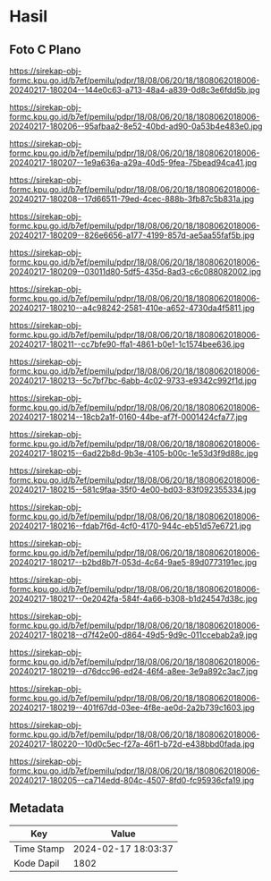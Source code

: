 # Hasil

## Foto C Plano

https://sirekap-obj-formc.kpu.go.id/b7ef/pemilu/pdpr/18/08/06/20/18/1808062018006-20240217-180204--144e0c63-a713-48a4-a839-0d8c3e6fdd5b.jpg

https://sirekap-obj-formc.kpu.go.id/b7ef/pemilu/pdpr/18/08/06/20/18/1808062018006-20240217-180206--95afbaa2-8e52-40bd-ad90-0a53b4e483e0.jpg

https://sirekap-obj-formc.kpu.go.id/b7ef/pemilu/pdpr/18/08/06/20/18/1808062018006-20240217-180207--1e9a636a-a29a-40d5-9fea-75bead94ca41.jpg

https://sirekap-obj-formc.kpu.go.id/b7ef/pemilu/pdpr/18/08/06/20/18/1808062018006-20240217-180208--17d66511-79ed-4cec-888b-3fb87c5b831a.jpg

https://sirekap-obj-formc.kpu.go.id/b7ef/pemilu/pdpr/18/08/06/20/18/1808062018006-20240217-180209--826e6656-a177-4199-857d-ae5aa55faf5b.jpg

https://sirekap-obj-formc.kpu.go.id/b7ef/pemilu/pdpr/18/08/06/20/18/1808062018006-20240217-180209--03011d80-5df5-435d-8ad3-c6c088082002.jpg

https://sirekap-obj-formc.kpu.go.id/b7ef/pemilu/pdpr/18/08/06/20/18/1808062018006-20240217-180210--a4c98242-2581-410e-a652-4730da4f5811.jpg

https://sirekap-obj-formc.kpu.go.id/b7ef/pemilu/pdpr/18/08/06/20/18/1808062018006-20240217-180211--cc7bfe90-ffa1-4861-b0e1-1c1574bee636.jpg

https://sirekap-obj-formc.kpu.go.id/b7ef/pemilu/pdpr/18/08/06/20/18/1808062018006-20240217-180213--5c7bf7bc-6abb-4c02-9733-e9342c992f1d.jpg

https://sirekap-obj-formc.kpu.go.id/b7ef/pemilu/pdpr/18/08/06/20/18/1808062018006-20240217-180214--18cb2a1f-0160-44be-af7f-0001424cfa77.jpg

https://sirekap-obj-formc.kpu.go.id/b7ef/pemilu/pdpr/18/08/06/20/18/1808062018006-20240217-180215--6ad22b8d-9b3e-4105-b00c-1e53d3f9d88c.jpg

https://sirekap-obj-formc.kpu.go.id/b7ef/pemilu/pdpr/18/08/06/20/18/1808062018006-20240217-180215--581c9faa-35f0-4e00-bd03-83f092355334.jpg

https://sirekap-obj-formc.kpu.go.id/b7ef/pemilu/pdpr/18/08/06/20/18/1808062018006-20240217-180216--fdab7f6d-4cf0-4170-944c-eb51d57e6721.jpg

https://sirekap-obj-formc.kpu.go.id/b7ef/pemilu/pdpr/18/08/06/20/18/1808062018006-20240217-180217--b2bd8b7f-053d-4c64-9ae5-89d0773191ec.jpg

https://sirekap-obj-formc.kpu.go.id/b7ef/pemilu/pdpr/18/08/06/20/18/1808062018006-20240217-180217--0e2042fa-584f-4a66-b308-b1d24547d38c.jpg

https://sirekap-obj-formc.kpu.go.id/b7ef/pemilu/pdpr/18/08/06/20/18/1808062018006-20240217-180218--d7f42e00-d864-49d5-9d9c-011ccebab2a9.jpg

https://sirekap-obj-formc.kpu.go.id/b7ef/pemilu/pdpr/18/08/06/20/18/1808062018006-20240217-180219--d76dcc96-ed24-46f4-a8ee-3e9a892c3ac7.jpg

https://sirekap-obj-formc.kpu.go.id/b7ef/pemilu/pdpr/18/08/06/20/18/1808062018006-20240217-180219--401f67dd-03ee-4f8e-ae0d-2a2b739c1603.jpg

https://sirekap-obj-formc.kpu.go.id/b7ef/pemilu/pdpr/18/08/06/20/18/1808062018006-20240217-180220--10d0c5ec-f27a-46f1-b72d-e438bbd0fada.jpg

https://sirekap-obj-formc.kpu.go.id/b7ef/pemilu/pdpr/18/08/06/20/18/1808062018006-20240217-180205--ca714edd-804c-4507-8fd0-fc95936cfa19.jpg


## Metadata

| Key        | Value               |
| ---------- | ------------------- |
| Time Stamp | 2024-02-17 18:03:37 |
| Kode Dapil | 1802                |



